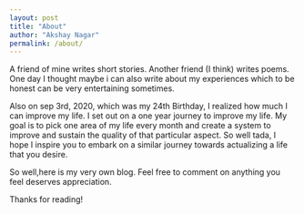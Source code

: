 ```yaml
---
layout: post
title: "About"
author: "Akshay Nagar"
permalink: /about/
---
```


A friend of mine writes short stories. Another friend (I think) writes poems. One day I thought maybe i can also write about my experiences which to be honest can be very entertaining sometimes.

Also on sep 3rd, 2020, which was my 24th Birthday, I realized how much I can improve my life. I set out on a one year journey to improve my life. My goal is to pick one area of my life every month and create a system to improve and sustain the quality of that particular aspect. 
So well tada, I hope I inspire you to embark on a similar journey towards actualizing a life that you desire.

 So well,here is my very own blog. Feel free to comment on anything you feel deserves appreciation.


Thanks for reading!
